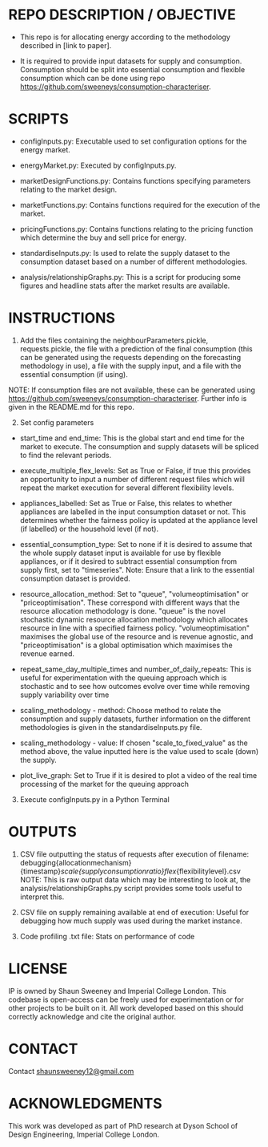 # REPO DESCRIPTION / OBJECTIVE 

- This repo is for allocating energy according to the methodology described in [link to paper].

- It is required to provide input datasets for supply and consumption. Consumption should be split into essential consumption and flexible consumption which can be done using repo https://github.com/sweeneys/consumption-characteriser.


# SCRIPTS 

- configInputs.py: Executable used to set configuration options for the energy market.

- energyMarket.py: Executed by configInputs.py.

- marketDesignFunctions.py: Contains functions specifying parameters relating to the market design.

- marketFunctions.py: Contains functions required for the execution of the market.

- pricingFunctions.py: Contains functions relating to the pricing function which determine the buy and sell price for energy.

- standardiseInputs.py: Is used to relate the supply dataset to the consumption dataset based on a number of different methodologies.

- analysis/relationshipGraphs.py: This is a script for producing some figures and headline stats after the market results are available.


# INSTRUCTIONS 

1. Add the files containing the neighbourParameters.pickle, requests.pickle, the file with a prediction of the final consumption (this can be generated using the requests depending on the forecasting methodology in use), a file with the supply input, and a file with the essential consumption (if using). 

NOTE: If consumption files are not available, these can be generated using https://github.com/sweeneys/consumption-characteriser. Further info is given in the README.md for this repo. 

2. Set config parameters

 - start_time and end_time: This is the global start and end time for the market to execute. The consumption and supply datasets will be spliced to find the relevant periods. 

 - execute_multiple_flex_levels: Set as True or False, if true this provides an opportunity to input a number of different request files which will repeat the market execution for several different flexibility levels.
 
 - appliances_labelled: Set as True or False, this relates to whether appliances are labelled in the input consumption dataset or not. This determines whether the fairness policy is updated at the appliance level (if labelled) or the household level (if not). 
  
 - essential_consumption_type: Set to none if it is desired to assume that the whole supply dataset input is available for use by flexible appliances, or if it desired to subtract essential consumption from supply first, set to "timeseries". Note: Ensure that a link to the essential consumption dataset is provided. 
   
 - resource_allocation_method: Set to "queue", "volumeoptimisation" or "priceoptimisation". These correspond with different ways that the resource allocation methodology is done.  "queue" is the novel stochastic dynamic resource allocation methodology which allocates resource in line with a specified fairness policy. "volumeoptimisation" maximises the global use of the resource and is revenue agnostic, and "priceoptimisation" is a global optimisation which maximises the revenue earned. 
 
 - repeat_same_day_multiple_times and number_of_daily_repeats: This is useful for experimentation with the queuing approach which is stochastic and to see how outcomes evolve over time while removing supply variability over time
  
 - scaling_methodology - method: Choose method to relate the consumption and supply datasets, further information on the different methodologies is given in the standardiseInputs.py file. 
 
 - scaling_methodology - value: If chosen "scale_to_fixed_value" as the method above, the value inputted here is the value used to scale (down) the supply. 
 
 - plot_live_graph: Set to True if it is desired to plot a video of the real time processing of the market for the queuing approach
 
 

3. Execute configInputs.py in a Python Terminal


# OUTPUTS 

1. CSV file outputting the status of requests after execution of filename: debugging{allocationmechanism}{timestamp}_scale{supplyconsumptionratio}flex_{flexibilitylevel}.csv
NOTE: This is raw output data which may be interesting to look at, the analysis/relationshipGraphs.py script provides some tools useful to interpret this.

2. CSV file on supply remaining available at end of execution: Useful for debugging how much supply was used during the market instance. 

3. Code profiling .txt file: Stats on performance of code



# LICENSE
IP is owned by Shaun Sweeney and Imperial College London. This codebase is open-access can be freely used for experimentation or for other projects to be built on it. All work developed based on this should correctly acknowledge and cite the original author. 


# CONTACT
Contact shaunsweeney12@gmail.com


# ACKNOWLEDGMENTS
This work was developed as part of PhD research at Dyson School of Design Engineering, Imperial College London. 
